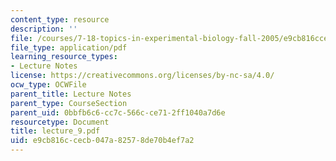 ```yaml
---
content_type: resource
description: ''
file: /courses/7-18-topics-in-experimental-biology-fall-2005/e9cb816ccecb047a82578de70b4ef7a2_lecture_9.pdf
file_type: application/pdf
learning_resource_types:
- Lecture Notes
license: https://creativecommons.org/licenses/by-nc-sa/4.0/
ocw_type: OCWFile
parent_title: Lecture Notes
parent_type: CourseSection
parent_uid: 0bbfb6c6-cc7c-566c-ce71-2ff1040a7d6e
resourcetype: Document
title: lecture_9.pdf
uid: e9cb816c-cecb-047a-8257-8de70b4ef7a2
---
```

